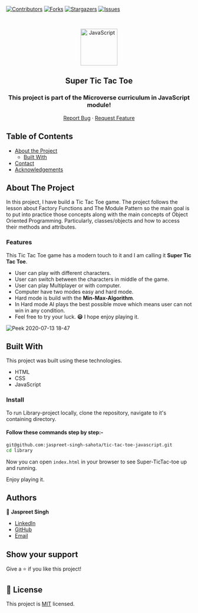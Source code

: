 <!--
*** Thanks for checking out this README Template. If you have a suggestion that would
*** make this better, please fork the repo and create a pull request or simply open
*** an issue with the tag "enhancement".
*** Thanks again! Now go create something AMAZING! :D
-->

<!-- PROJECT SHIELDS -->
<!--
*** I'm using markdown "reference style" links for readability.
*** Reference links are enclosed in brackets [ ] instead of parentheses ( ).
*** See the bottom of this document for the declaration of the reference variables
*** for contributors-url, forks-url, etc. This is an optional, concise syntax you may use.
*** https://www.markdownguide.org/basic-syntax/#reference-style-links
-->
[![Contributors][contributors-shield]][contributors-url]
[![Forks][forks-shield]][forks-url]
[![Stargazers][stars-shield]][stars-url]
[![Issues][issues-shield]][issues-url]

<!-- PROJECT LOGO -->

<br />
<p align="center">
  <a href="git@github.com:jaspreet-singh-sahota/tic-tac-toe-javascript.git">
    <p align="center"> <img src="https://user-images.githubusercontent.com/55361440/87301597-7d9f1800-c52d-11ea-84e7-7a5684626b3f.png" alt="JavaScript" width="100" height="100"> </p>
  </a>

  <h2 align="center">Super Tic Tac Toe</h2>
  <h3 align="center"> This project is part of the Microverse curriculum in JavaScript module! </h3>

  <p align="center">
    <a href="https://github.com/jaspreet-singh-sahota/tic-tac-toe-javascript/issues">Report Bug</a>
    · 
    <a href="https://github.com/jaspreet-singh-sahota/tic-tac-toe-javascript/issues">Request Feature</a>
  </p>
</p>

<!-- TABLE OF CONTENTS -->
## Table of Contents

* [About the Project](#about-the-project)
  * [Built With](#built-with)
* [Contact](#Authors)
* [Acknowledgements](#acknowledgements)

<!-- ABOUT THE PROJECT -->
## About The Project

In this project, I have build a Tic Tac Toe game. The project follows the lesson about Factory Functions and The Module Pattern so the main goal is to put into practice those concepts along with the main concepts of Object Oriented Programming. Particularly, classes/objects and how to access their methods and attributes.

### Features

This Tic Tac Toe game has a modern touch to it and I am calling it <strong>Super Tic Tac Toe</strong>.

- User can play with different characters.
- User can switch between the characters in middle of the game.
- User can play Multiplayer or with computer.
- Computer have two modes easy and hard mode.
- Hard mode is build with the <Strong>Min-Max-Algorithm</strong>. 
- In Hard mode AI plays the best possible move which means user can not win in any condition.
- Feel free to try your luck. <strong>😃</strong>  I hope enjoy playing it.

![Peek 2020-07-13 18-47](https://user-images.githubusercontent.com/55361440/87308921-8f86b800-c539-11ea-847e-9f200a187b67.gif)

<!-- BUILD WITH -->
## Built With

This project was built using these technologies.
* HTML
* CSS
* JavaScript

### Install

To run Library-project locally, clone the repository, navigate to it's containing directory.

#### Follow these commands step by step:-

```bash
git@github.com:jaspreet-singh-sahota/tic-tac-toe-javascript.git
cd library
```

Now you can open `index.html` in your browser to see Super-TicTac-toe up and running.

Enjoy playing it.

<!-- CONTACT -->
## Authors

👤 **Jaspreet Singh** 
    
- [LinkedIn](https://www.linkedin.com/in/jaspreet-singh-a28286146/)
- [GitHub](https://github.com/jaspreet-singh-sahota)
- [Email](jaspreetsinghjassi01@gmail.com)

## Show your support

Give a ⭐️ if you like this project!

<!-- MARKDOWN LINKS & IMAGES -->
<!-- https://www.markdownguide.org/basic-syntax/#reference-style-links -->
[contributors-shield]: https://img.shields.io/github/contributors/jaspreet-singh-sahota/tic-tac-toe-javascript.svg?style=flat-square
[contributors-url]: https://github.com/jaspreet-singh-sahota/tic-tac-toe-javascript/graphs/contributors
[forks-shield]: https://img.shields.io/github/forks/jaspreet-singh-sahota/tic-tac-toe-javascript.svg?style=flat-square
[forks-url]: https://github.com/jaspreet-singh-sahota/tic-tac-toe-javascript/network/members
[stars-shield]: https://img.shields.io/github/stars/jaspreet-singh-sahota/tic-tac-toe-javascript.svg?style=flat-square
[stars-url]: https://github.com/jaspreet-singh-sahota/tic-tac-toe-javascript/stargazers
[issues-shield]: https://img.shields.io/github/issues/jaspreet-singh-sahota/tic-tac-toe-javascript.svg?style=flat-square
[issues-url]: https://github.com/jaspreet-singh-sahota/tic-tac-toe-javascript/issues

## 📝 License

This project is [MIT](https://opensource.org/licenses/MIT) licensed.
